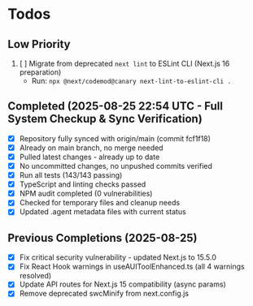 # Todos

## Low Priority
1. [ ] Migrate from deprecated `next lint` to ESLint CLI (Next.js 16 preparation)
   - Run: `npx @next/codemod@canary next-lint-to-eslint-cli .`

## Completed (2025-08-25 22:54 UTC - Full System Checkup & Sync Verification)
- [x] Repository fully synced with origin/main (commit fcf1f18)
- [x] Already on main branch, no merge needed
- [x] Pulled latest changes - already up to date
- [x] No uncommitted changes, no unpushed commits verified
- [x] Run all tests (143/143 passing)
- [x] TypeScript and linting checks passed
- [x] NPM audit completed (0 vulnerabilities)
- [x] Checked for temporary files and cleanup needs
- [x] Updated .agent metadata files with current status

## Previous Completions (2025-08-25)
- [x] Fix critical security vulnerability - updated Next.js to 15.5.0
- [x] Fix React Hook warnings in useAUIToolEnhanced.ts (all 4 warnings resolved)
- [x] Update API routes for Next.js 15 compatibility (async params)
- [x] Remove deprecated swcMinify from next.config.js